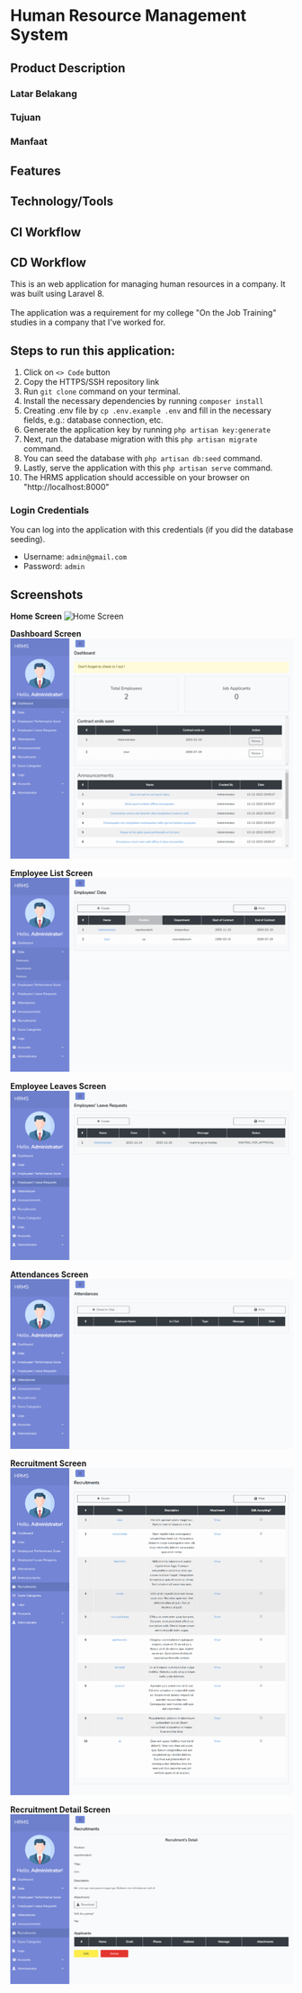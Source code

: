 # Human Resource Management System
## Product Description
### Latar Belakang
### Tujuan
### Manfaat
## Features
## Technology/Tools
## CI Workflow
## CD Workflow
This is an web application for managing human resources in a company. It was built using Laravel 8.
<br>
<br>
The application was a requirement for my college "On the Job Training" studies in a company that I've worked for.

## Steps to run this application:

1. Click on `<> Code` button
2. Copy the HTTPS/SSH repository link
3. Run `git clone` command on your terminal.
4. Install the necessary dependencies by running `composer install`
5. Creating .env file by `cp .env.example .env` and fill in the necessary fields, e.g.: database connection, etc.
6. Generate the application key by running `php artisan key:generate`
7. Next, run the database migration with this `php artisan migrate` command.
8. You can seed the database with `php artisan db:seed` command.
9. Lastly, serve the application with this `php artisan serve` command.
10. The HRMS application should accessible on your browser on "http://localhost:8000"

### Login Credentials

You can log into the application with this credentials (if you did the database seeding).

-   Username: `admin@gmail.com`
-   Password: `admin`

## Screenshots

**Home Screen**
![Home Screen](./documentation-images/Home.png)

**Dashboard Screen**
![Dashboard Screen](./documentation-images/Dashboard.png)

**Employee List Screen**
![Employee List Screen](./documentation-images/Employee%20List.png)

**Employee Leaves Screen**
![Employee Leaves Screen](./documentation-images/Employees%20Leaves.png)

**Attendances Screen**
![Attendances Screen](./documentation-images/Attendances.png)

**Recruitment Screen**
![Recruitment Screen](./documentation-images/Recruitment.png)

**Recruitment Detail Screen**
![Recruitment Detail Screen](./documentation-images/Recruitment%20Detail.png)
